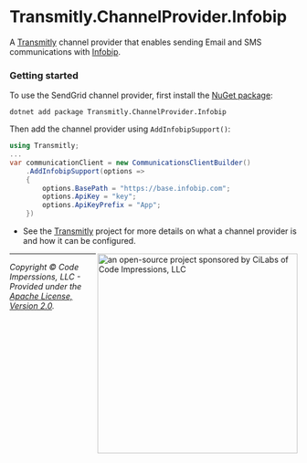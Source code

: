 # Transmitly.ChannelProvider.Infobip

A [Transmitly](https://github.com/transmitly/transmitly) channel provider that enables sending Email and SMS communications with [Infobip](https://www.infobip.com/).

### Getting started

To use the SendGrid channel provider, first install the [NuGet package](https://nuget.org/packages/transmitly.channelprovider.infobip):

```shell
dotnet add package Transmitly.ChannelProvider.Infobip
```

Then add the channel provider using `AddInfobipSupport()`:

```csharp
using Transmitly;
...
var communicationClient = new CommunicationsClientBuilder()
	.AddInfobipSupport(options =>
	{
		options.BasePath = "https://base.infobip.com";
		options.ApiKey = "key";
		options.ApiKeyPrefix = "App";
	})
```
* See the [Transmitly](https://github.com/transmitly/transmitly) project for more details on what a channel provider is and how it can be configured.


<picture>
  <source media="(prefers-color-scheme: dark)" srcset="https://github.com/transmitly/transmitly/assets/3877248/524f26c8-f670-4dfa-be78-badda0f48bfb">
  <img alt="an open-source project sponsored by CiLabs of Code Impressions, LLC" src="https://github.com/transmitly/transmitly/assets/3877248/34239edd-234d-4bee-9352-49d781716364" width="350" align="right">
</picture> 

---------------------------------------------------

_Copyright &copy; Code Imperssions, LLC - Provided under the [Apache License, Version 2.0](http://apache.org/licenses/LICENSE-2.0.html)._

